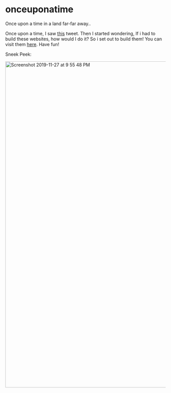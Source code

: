 # onceuponatime
Once upon a time in a land far-far away..


Once upon a time, I saw
<a href="https://twitter.com/JonErlichman/status/1172883303084548096" target="_blank">this</a> tweet. Then I
started wondering, If i had to build these websites, how would I do it? So i set out to build
them! You can visit them [here](https://onceuponatimeinalandfarfaraway.netlify.com/). Have fun!

Sneek Peek:

<img width="1021" alt="Screenshot 2019-11-27 at 9 55 48 PM" src="https://user-images.githubusercontent.com/21967563/69741380-f731f380-1160-11ea-9953-d8efc0c87504.png">

